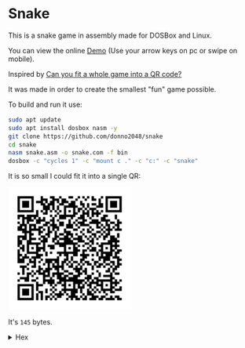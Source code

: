 # Snake

This is a snake game in assembly made for DOSBox and Linux.

You can view the online [Demo](https://donno2048.github.io/snake/) (Use your arrow keys on pc or swipe on mobile).

Inspired by [Can you fit a whole game into a QR code?](https://youtu.be/ExwqNreocpg)

It was made in order to create the smallest "fun" game possible.

To build and run it use:

```sh
sudo apt update
sudo apt install dosbox nasm -y
git clone https://github.com/donno2048/snake
cd snake
nasm snake.asm -o snake.com -f bin
dosbox -c "cycles 1" -c "mount c ." -c "c:" -c "snake"
```

It is so small I could fit it into a single QR:

<img src="./snake.png" width="250"/>

It's `145` bytes.

<details>
  <summary>Hex</summary>
  <br/>
    
```
8ed88ed06800b807b003cd10bfd00
7bd0600e85f00e460240fbba0003c
087e02b304c0e8023c027402f7db2
9df26803d0974d181ff9c0f7fcb83
ff007cc626803d070f94c4b009aa4
f60061e0789ee8d4e018d7e02fdf3
a4fc076157893e000008e475088b7
e00b020aaeb054545e803005feba1
60b9fffff7f181e2fc0f81fa9c0f7
ff189d726803d0974e9b007aa61c3
```
</details>

